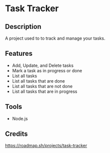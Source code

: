 # Task Tracker

## Description
A project used to to track and manage your tasks.

## Features

- Add, Update, and Delete tasks
- Mark a task as in progress or done
- List all tasks
- List all tasks that are done
- List all tasks that are not done
- List all tasks that are in progress

## Tools
- Node.js

## Credits
https://roadmap.sh/projects/task-tracker
